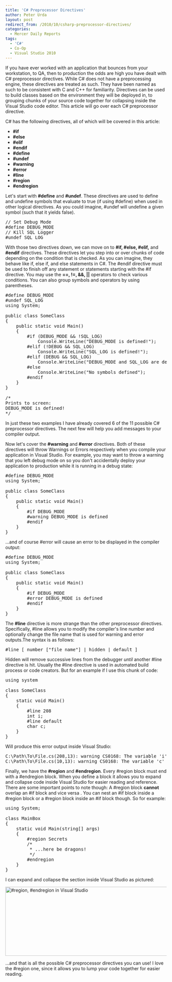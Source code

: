 ```yaml
---
title: 'C# Preprocessor Directives'
author: Peter Urda
layout: post
redirect_from: /2010/10/csharp-preprocessor-directives/
categories:
  - Mercer Daily Reports
tags:
  - 'C#'
  - Co-Op
  - Visual Studio 2010
---
```

If you have ever worked with an application that bounces from your workstation, to QA, then to production the odds are high you have dealt with C# preprocessor directives. While C# does not have a preprocessing engine, these directives are treated as such. They have been named as such to be consistent with C and C++ for familiarity. Directives can be used to build classes based on the environment they will be deployed in, to grouping chunks of your source code together for collapsing inside the Visual Studio code editor. This article will go over each C# preprocessor directive.

C# has the following directives, all of which will be covered in this article:

  * **#if**
  * **#else**
  * **#elif**
  * **#endif**
  * **#define**
  * **#undef**
  * **#warning**
  * **#error**
  * **#line**
  * **#region**
  * **#endregion**

Let's start with **#define** and **#undef**. These directives are used to define and undefine symbols that evaluate to true (if using #define) when used in other logical directives. As you could imagine, #undef will undefine a given symbol (such that it yields false).

<pre class="brush: csharp; title: ; notranslate" title="">// Set Debug Mode
#define DEBUG_MODE
// Kill SQL Logger
#undef SQL_LOG
</pre>

With those two directives down, we can move on to **#if, #else, #elif,** and **#endif** directives. These directives let you step into or over chunks of code depending on the condition that is checked. As you can imagine, they behave like if, else if, and else statements in C#. The #endif directive must be used to finish off any statement or statements starting with the #if directive. You may use the **==, !=, &&, ||** operators to check various conditions. You can also group symbols and operators by using parentheses.

<pre class="brush: csharp; title: ; notranslate" title="">#define DEBUG_MODE
#undef SQL_LOG
using System;

public class SomeClass
{
    public static void Main()
    {
        #if (DEBUG_MODE && !SQL_LOG)
            Console.WriteLine("DEBUG_MODE is defined!");
        #elif (!DEBUG && SQL_LOG)
            Console.WriteLine("SQL_LOG is defined!");
        #elif (DEBUG && SQL_LOG)
            Console.WriteLine("DEBUG_MODE and SQL_LOG are defined!");
        #else
            Console.WriteLine("No symbols defined");
        #endif
    }
}

/*
Prints to screen:
DEBUG_MODE is defined!
*/
</pre>

In just these two examples I have already covered 6 of the 11 possible C# preprocessor directives. The next few will help you add messages to your compiler output.

Now let's cover the **#warning** and **#error** directives. Both of these directives will throw Warnings or Errors respectively when you compile your application in Visual Studio. For example, you may want to throw a warning that you left debug mode on so you don't accidentally deploy your application to production while it is running in a debug state:

<pre class="brush: csharp; title: ; notranslate" title="">#define DEBUG_MODE
using System;

public class SomeClass
{
    public static void Main()
    {
        #if DEBUG_MODE
        #warning DEBUG_MODE is defined
        #endif
    }
}
</pre>

...and of course #error will cause an error to be displayed in the compiler output:

<pre class="brush: csharp; title: ; notranslate" title="">#define DEBUG_MODE
using System;

public class SomeClass
{
    public static void Main()
    {
        #if DEBUG_MODE
        #error DEBUG_MODE is defined
        #endif
    }
}
</pre>

The **#line** directive is more strange than the other preprocessor directives. Specifically, #line allows you to modify the compiler's line number and optionally change the file name that is used for warning and error outputs.The syntax is as follows:

<pre class="brush: plain; title: ; notranslate" title="">#line [ number ["file_name"] | hidden | default ]
</pre>

Hidden will remove successive lines from the debugger *until* another #line directive is hit. Usually the #line directive is used in automated build process or code creators. But for an example if I use this chunk of code:

<pre class="brush: csharp; title: ; notranslate" title="">using system

class SomeClass
{
    static void Main()
    {
        #line 208
        int i;
        #line default
        char c;
    }
}
</pre>

Will produce this error output inside Visual Studio:

<pre class="brush: plain; title: ; notranslate" title="">C:\Path\To\File.cs(208,13): warning CS0168: The variable 'i' is declared but never used
C:\Path\To\File.cs(10,13): warning CS0168: The variable 'c' is declared but never used
</pre>

Finally, we have the **#region** and **#endregion**. Every #region block must end with a #endregion block. When you define a block it allows you to expand and collapse code inside Visual Studio for easier reading and reference. There are some important points to note though: A #region block **cannot** overlap an #if block and vice versa . You can nest an #if block inside a #region block or a #region block inside an #if block though. So for example:

<pre class="brush: csharp; title: ; notranslate" title="">using System;

class MainBox
{
    static void Main(string[] args)
    {
        #region Secrets
        /*
         * ...here be dragons!
         */
        #endregion
    }
}
</pre>

I can expand and collapse the section inside Visual Studio as pictured:

<img class="aligncenter size-full wp-image-984" title="#region in Visual Studio" src="http://www.peter-urda.com/wp/wp-content/uploads/2010/10/Collapse.png" alt="#region, #endregion in Visual Studio" width="602" height="215" />

...and that is all the possible C# preprocessor directives you can use! I love the #region one, since it allows you to lump your code together for easier reading.
